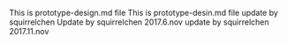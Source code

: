 This is prototype-design.md file 
This is prototype-desin.md file update by squirrelchen 
Update by squirrelchen 2017.6.nov
update by squirrelchen 2017.11.nov

